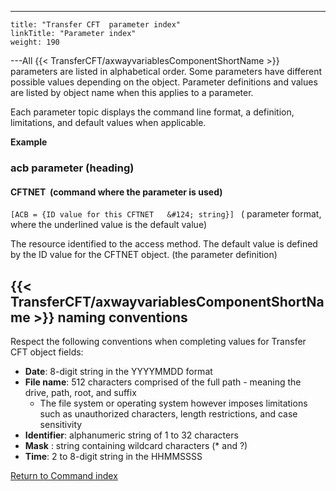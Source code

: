 ---
    title: "Transfer CFT  parameter index"
    linkTitle: "Parameter index"
    weight: 190
---All {{< TransferCFT/axwayvariablesComponentShortName  >}} parameters are listed in alphabetical order. Some parameters have different possible values depending on the object. Parameter
definitions and values are listed by object name when this applies to
a parameter.

Each parameter topic displays the command line format, a definition,
limitations, and default values when applicable.

****Example****

### acb parameter (heading)

#### CFTNET  (command where the parameter is used)

`[ACB = {ID value for this CFTNET   &#124; string}] ` ( parameter
format, where the underlined value is the default value)

The resource identified to the access method. The default value is defined
by the ID value for the CFTNET object. (the parameter
definition)

<span id="CFT_naming_conventions"></span>

## {{< TransferCFT/axwayvariablesComponentShortName  >}} naming conventions

Respect the following conventions when completing values for Transfer
CFT object fields:

- ****Date****:
    8-digit string in the YYYYMMDD format
- ****File
    name****: 512 characters comprised of the full path - meaning the drive, path, root, and suffix
    -   The file system or operating system however imposes limitations such as unauthorized characters, length restrictions, and case sensitivity
- ****Identifier****:
    alphanumeric string of 1 to 32 characters
- ****Mask****
    : string containing wildcard characters (\* and ?)
- ****Time****:
    2 to 8-digit string in the HHMMSSSS

[Return to Command index](../)
